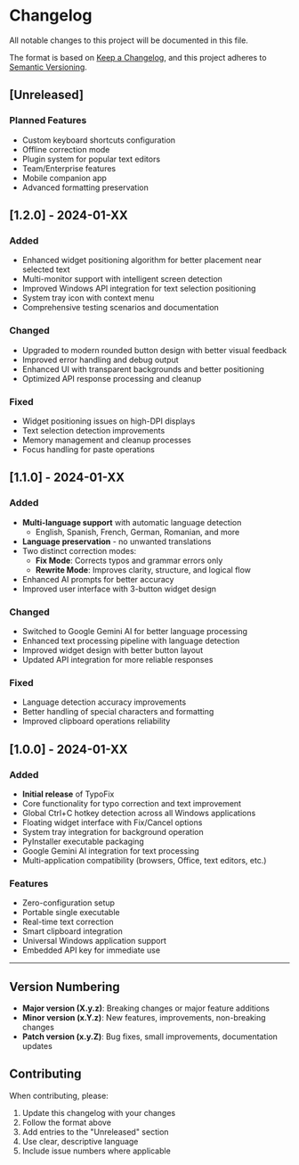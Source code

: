# Changelog

All notable changes to this project will be documented in this file.

The format is based on [Keep a Changelog](https://keepachangelog.com/en/1.0.0/),
and this project adheres to [Semantic Versioning](https://semver.org/spec/v2.0.0.html).

## [Unreleased]

### Planned Features
- Custom keyboard shortcuts configuration
- Offline correction mode
- Plugin system for popular text editors
- Team/Enterprise features
- Mobile companion app
- Advanced formatting preservation

## [1.2.0] - 2024-01-XX

### Added
- Enhanced widget positioning algorithm for better placement near selected text
- Multi-monitor support with intelligent screen detection
- Improved Windows API integration for text selection positioning
- System tray icon with context menu
- Comprehensive testing scenarios and documentation

### Changed
- Upgraded to modern rounded button design with better visual feedback
- Improved error handling and debug output
- Enhanced UI with transparent backgrounds and better positioning
- Optimized API response processing and cleanup

### Fixed
- Widget positioning issues on high-DPI displays
- Text selection detection improvements
- Memory management and cleanup processes
- Focus handling for paste operations

## [1.1.0] - 2024-01-XX

### Added
- **Multi-language support** with automatic language detection
  - English, Spanish, French, German, Romanian, and more
- **Language preservation** - no unwanted translations
- Two distinct correction modes:
  - **Fix Mode**: Corrects typos and grammar errors only
  - **Rewrite Mode**: Improves clarity, structure, and logical flow
- Enhanced AI prompts for better accuracy
- Improved user interface with 3-button widget design

### Changed
- Switched to Google Gemini AI for better language processing
- Enhanced text processing pipeline with language detection
- Improved widget design with better button layout
- Updated API integration for more reliable responses

### Fixed
- Language detection accuracy improvements
- Better handling of special characters and formatting
- Improved clipboard operations reliability

## [1.0.0] - 2024-01-XX

### Added
- **Initial release** of TypoFix
- Core functionality for typo correction and text improvement
- Global Ctrl+C hotkey detection across all Windows applications
- Floating widget interface with Fix/Cancel options
- System tray integration for background operation
- PyInstaller executable packaging
- Google Gemini AI integration for text processing
- Multi-application compatibility (browsers, Office, text editors, etc.)

### Features
- Zero-configuration setup
- Portable single executable
- Real-time text correction
- Smart clipboard integration
- Universal Windows application support
- Embedded API key for immediate use

---

## Version Numbering

- **Major version (X.y.z)**: Breaking changes or major feature additions
- **Minor version (x.Y.z)**: New features, improvements, non-breaking changes
- **Patch version (x.y.Z)**: Bug fixes, small improvements, documentation updates

## Contributing

When contributing, please:
1. Update this changelog with your changes
2. Follow the format above
3. Add entries to the "Unreleased" section
4. Use clear, descriptive language
5. Include issue numbers where applicable 